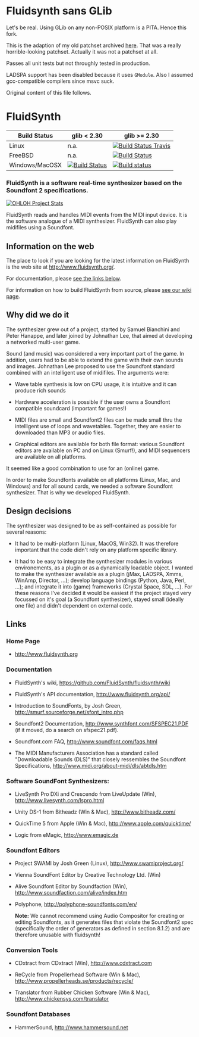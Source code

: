 # Fluidsynth sans GLib

Let's be real. Using GLib on any non-POSIX platform is a PITA. Hence this fork.

This is the adaption of my old patchset archived [here](https://github.com/chirs241097/fluidsynth).
That was a really horrible-looking patchset. Actually it was not a patchset at all.

Passes all unit tests but not throughly tested in production.

LADSPA support has been disabled because it uses `GModule`. Also I assumed gcc-compatible compilers since msvc suck.

Original content of this file follows.

# FluidSynth

| Build Status | glib < 2.30 | glib >= 2.30 |
|---|---|---|
| Linux | n.a. | [![Build Status Travis](https://travis-ci.org/FluidSynth/fluidsynth.svg?branch=master)](https://travis-ci.org/FluidSynth/fluidsynth/branches) |
| FreeBSD | n.a. | [![Build Status](https://api.cirrus-ci.com/github/FluidSynth/fluidsynth.svg?branch=master)](https://cirrus-ci.com/github/FluidSynth/fluidsynth) |
| Windows/MacOSX | [![Build Status](https://dev.azure.com/tommbrt/tommbrt/_apis/build/status/FluidSynth.fluidsynth?branchName=master)](https://dev.azure.com/tommbrt/tommbrt/_build/latest?definitionId=3&branchName=master) | [![Build status](https://ci.appveyor.com/api/projects/status/anbmtebt5uk4q1it/branch/master?svg=true)](https://ci.appveyor.com/project/derselbst/fluidsynth-g2ouw/branch/master) |

### FluidSynth is a software real-time synthesizer based on the Soundfont 2 specifications.

[![OHLOH Project Stats](https://www.openhub.net/p/fluidsynth/widgets/project_thin_badge?format=gif)](https://www.openhub.net/p/fluidsynth)

FluidSynth reads and handles MIDI events from the MIDI input
device. It is the software analogue of a MIDI synthesizer. FluidSynth
can also play midifiles using a Soundfont.


## Information on the web

The place to look if you are looking for the latest information on
FluidSynth is the web site at http://www.fluidsynth.org/.

For documentation, please [see the links below](#documentation).

For information on how to build FluidSynth from source, please [see our wiki page](https://github.com/FluidSynth/fluidsynth/wiki/BuildingWithCMake).


## Why did we do it

The synthesizer grew out of a project, started by Samuel Bianchini and
Peter Hanappe, and later joined by Johnathan Lee, that aimed at
developing a networked multi-user game.

Sound (and music) was considered a very important part of the game. In
addition, users had to be able to extend the game with their own
sounds and images. Johnathan Lee proposed to use the Soundfont
standard combined with an intelligent use of midifiles. The arguments
were:

- Wave table synthesis is low on CPU usage, it is intuitive and it can
  produce rich sounds

- Hardware acceleration is possible if the user owns a Soundfont
  compatible soundcard (important for games!)

- MIDI files are small and Soundfont2 files can be made small thru the
  intelligent use of loops and wavetables. Together, they are easier to
  downloaded than MP3 or audio files.

- Graphical editors are available for both file format: various
  Soundfont editors are available on PC and on Linux (Smurf!), and
  MIDI sequencers are available on all platforms.

It seemed like a good combination to use for an (online) game. 

In order to make Soundfonts available on all platforms (Linux, Mac,
and Windows) and for all sound cards, we needed a software Soundfont
synthesizer. That is why we developed FluidSynth.



## Design decisions

The synthesizer was designed to be as self-contained as possible for
several reasons:

- It had to be multi-platform (Linux, MacOS, Win32). It was therefore
  important that the code didn't rely on any platform specific
  library.

- It had to be easy to integrate the synthesizer modules in various
  environements, as a plugin or as a dynamically loadable object. I
  wanted to make the synthesizer available as a plugin (jMax, LADSPA,
  Xmms, WinAmp, Director, ...); develop language bindings (Python,
  Java, Perl, ...); and integrate it into (game) frameworks (Crystal
  Space, SDL, ...). For these reasons I've decided it would be easiest
  if the project stayed very focussed on it's goal (a Soundfont
  synthesizer), stayed small (ideally one file) and didn't dependent
  on external code.


## Links

### Home Page

- http://www.fluidsynth.org

### Documentation

- FluidSynth's wiki, https://github.com/FluidSynth/fluidsynth/wiki

- FluidSynth's API documentation, http://www.fluidsynth.org/api/

- Introduction to SoundFonts, by Josh Green,
  http://smurf.sourceforge.net/sfont_intro.php

- Soundfont2 Documentation, http://www.synthfont.com/SFSPEC21.PDF (if
  it moved, do a search on sfspec21.pdf).

- Soundfont.com FAQ, http://www.soundfont.com/faqs.html

- The MIDI Manufacturers Association has a standard called "Downloadable
  Sounds (DLS)" that closely ressembles the Soundfont Specifications,
  http://www.midi.org/about-midi/dls/abtdls.htm


### Software SoundFont Synthesizers:

- LiveSynth Pro DXi and Crescendo from LiveUpdate (Win),
http://www.livesynth.com/lspro.html

- Unity DS-1 from Bitheadz (Win & Mac), http://www.bitheadz.com/

- QuickTime 5 from Apple (Win & Mac), http://www.apple.com/quicktime/

- Logic from eMagic, http://www.emagic.de


### Soundfont Editors

- Project SWAMI by Josh Green (Linux), http://www.swamiproject.org/

- Vienna SoundFont Editor by Creative Technology Ltd. (Win)

- Alive Soundfont Editor by Soundfaction (Win), http://www.soundfaction.com/alive/index.htm

- Polyphone, http://polyphone-soundfonts.com/en/

    **Note:** We cannot recommend using Audio Compositor for creating or editing Soundfonts, as it generates files that violate the Soundfont2 spec (specifically the order of generators as defined in section 8.1.2) and are therefore unusable with fluidsynth!

### Conversion Tools

- CDxtract from CDxtract  (Win), http://www.cdxtract.com

- ReCycle from Propellerhead Software (Win & Mac),
http://www.propellerheads.se/products/recycle/

- Translator from Rubber Chicken Software (Win & Mac),
http://www.chickensys.com/translator


### Soundfont Databases

- HammerSound, http://www.hammersound.net

